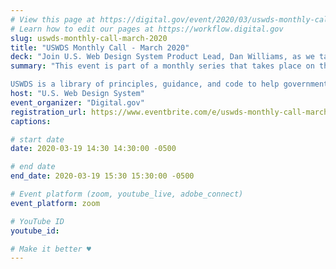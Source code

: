 ```yaml
---
# View this page at https://digital.gov/event/2020/03/uswds-monthly-call-march-2020
# Learn how to edit our pages at https://workflow.digital.gov
slug: uswds-monthly-call-march-2020
title: "USWDS Monthly Call - March 2020"
deck: "Join U.S. Web Design System Product Lead, Dan Williams, as we talk about the design system and answer your questions."
summary: "This event is part of a monthly series that takes place on the third Thursday of each month. We post the video on Digital.gov shortly after each event.

USWDS is a library of principles, guidance, and code to help government teams design and build fast, accessible, mobile-friendly government websites backed by user research and modern best practices."
host: "U.S. Web Design System"
event_organizer: "Digital.gov"
registration_url: https://www.eventbrite.com/e/uswds-monthly-call-march-2020-registration-93324956457
captions: 

# start date
date: 2020-03-19 14:30 14:30:00 -0500

# end date
end_date: 2020-03-19 15:30 15:30:00 -0500

# Event platform (zoom, youtube_live, adobe_connect)
event_platform: zoom

# YouTube ID
youtube_id: 

# Make it better ♥
---
```

